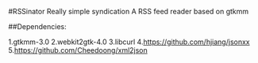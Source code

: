 ﻿#RSSinator
Really simple syndication
A RSS feed reader based on gtkmm

##Dependencies:

1.gtkmm-3.0
2.webkit2gtk-4.0
3.libcurl
4.https://github.com/hjiang/jsonxx
5.https://github.com/Cheedoong/xml2json
